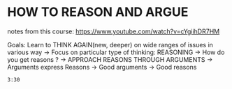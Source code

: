 # HOW TO REASON AND ARGUE
notes from this course: https://www.youtube.com/watch?v=cYgiihDR7HM

Goals: 
    Learn to THINK AGAIN(new, deeper) on wide ranges of issues in various way 
        -> Focus on particular type of thinking: REASONING 
        -> How do you get reasons ? -> APPROACH REASONS THROUGH ARGUMENTS -> Arguments express Reasons
        -> Good arguments -> Good reasons 

    3:30